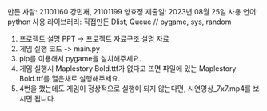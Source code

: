 만든 사람: 21101160 강민재, 21101199 양효정
제출일: 2023년 08월 25일
사용 언어: python
사용 라이브러리: 직접만든 Dlist, Queue // pygame, sys, random


1. 프로젝트 설명 PPT -> 프로젝트 자료구조 설명 자료
2. 게임 실행 코드 -> main.py
3. pip를 이용해서 pygame을 설치해주세요.
4. 게임 실행시 Maplestory Bold.ttf가 없다고 뜨면 파일에 있는 Maplestory Bold.ttf를 열은채로 실행해주세요.
5. 4번을 했는데도 게임이 정상적으로 실행이 되지 않는다면, 시연영상_7x7.mp4를 보시면 됩니다.